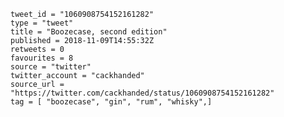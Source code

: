 ```
tweet_id = "1060908754152161282"
type = "tweet"
title = "Boozecase, second edition"
published = 2018-11-09T14:55:32Z
retweets = 0
favourites = 8
source = "twitter"
twitter_account = "cackhanded"
source_url = "https://twitter.com/cackhanded/status/1060908754152161282"
tag = [ "boozecase", "gin", "rum", "whisky",]
```

<p class='image'><img src='http://mnf.m17s.net/2018/11/09/Drka4M-WkAAjPfk.jpg' alt=''></p>

